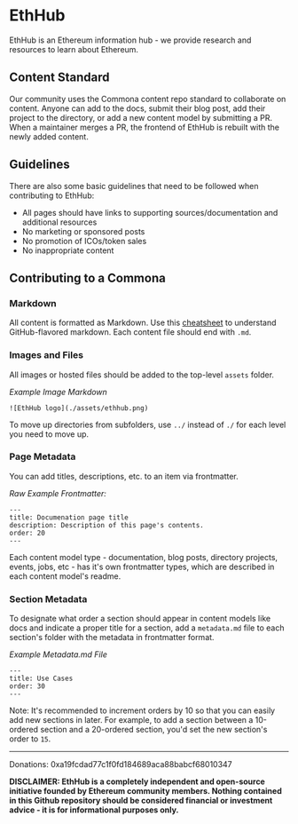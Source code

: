 # EthHub
EthHub is an Ethereum information hub - we provide research and resources to learn about Ethereum.

## Content Standard
Our community uses the Commona content repo standard to collaborate on content. Anyone can add to the docs, submit their blog post, add their project to the directory, or add a new content model by submitting a PR. When a maintainer merges a PR, the frontend of EthHub is rebuilt with the newly added content.

## Guidelines
There are also some basic guidelines that need to be followed when contributing to EthHub:
- All pages should have links to supporting sources/documentation and additional resources
- No marketing or sponsored posts
- No promotion of ICOs/token sales
- No inappropriate content

## Contributing to a Commona
### Markdown
All content is formatted as Markdown. Use this [cheatsheet](https://github.com/adam-p/markdown-here/wiki/Markdown-Cheatsheet) to understand GitHub-flavored markdown. Each content file should end with `.md`.

### Images and Files
All images or hosted files should be added to the top-level `assets` folder. 

*Example Image Markdown*

```![EthHub logo](./assets/ethhub.png)```

To move up directories from subfolders, use `../` instead of `./` for each level you need to move up. 

### Page Metadata
You can add titles, descriptions, etc. to an item via frontmatter. 

*Raw Example Frontmatter:*

```
---
title: Documenation page title
description: Description of this page's contents.
order: 20
---
```

Each content model type - documentation, blog posts, directory projects, events, jobs, etc - has it's own frontmatter types, which are described in each content model's readme.

### Section Metadata
To designate what order a section should appear in content models like docs and indicate a proper title for a section, add a `metadata.md` file to each section's folder with the metadata in frontmatter format. 

*Example Metadata.md File*

```
---
title: Use Cases
order: 30
---
```

Note: It's recommended to increment orders by 10 so that you can easily add new sections in later. For example, to add a section between a 10-ordered section and a 20-ordered section, you'd set the new section's order to `15`.

----------------------------------------------

Donations: 0xa19fcdad77c1f0fd184689aca88babcf68010347

**DISCLAIMER: EthHub is a completely independent and open-source initiative founded by Ethereum community members. Nothing contained in this Github repository should be considered financial or investment advice - it is for informational purposes only.**
